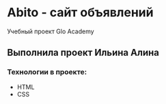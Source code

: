 # Abito - сайт объявлений
Учебный проект Glo Academy
## Выполнила проект Ильина Алина
### Технологии в проекте:
- HTML
- CSS

